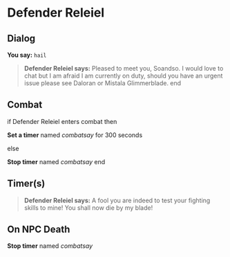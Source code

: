 # Defender Releiel


## Dialog

**You say:** `hail`



>**Defender Releiel says:** Pleased to meet you, Soandso. I would love to chat but I am afraid I am currently on duty, should you have an urgent issue please see Daloran or Mistala Glimmerblade.
end



## Combat

if Defender Releiel enters combat  then


**Set a timer** named *combatsay* for 300 seconds

else


**Stop timer** named *combatsay*
end



## Timer(s)

>**Defender Releiel says:** A fool you are indeed to test your fighting skills to mine!  You shall now die by my blade!


## On NPC Death

**Stop timer** named *combatsay*